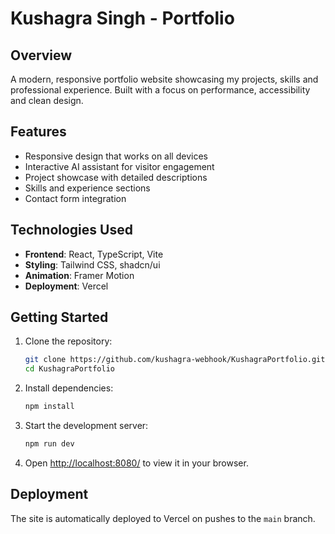 # Kushagra Singh - Portfolio

## Overview
A modern, responsive portfolio website showcasing my projects, skills and professional experience. Built with a focus on performance, accessibility and clean design.

## Features

- Responsive design that works on all devices
- Interactive AI assistant for visitor engagement
- Project showcase with detailed descriptions
- Skills and experience sections
- Contact form integration

## Technologies Used

- **Frontend**: React, TypeScript, Vite
- **Styling**: Tailwind CSS, shadcn/ui
- **Animation**: Framer Motion
- **Deployment**: Vercel

## Getting Started

1. Clone the repository:
   ```bash
   git clone https://github.com/kushagra-webhook/KushagraPortfolio.git
   cd KushagraPortfolio
   ```

2. Install dependencies:
   ```bash
   npm install
   ```

3. Start the development server:
   ```bash
   npm run dev
   ```

4. Open [http://localhost:8080/](http://localhost:8080/) to view it in your browser.

## Deployment

The site is automatically deployed to Vercel on pushes to the `main` branch.

